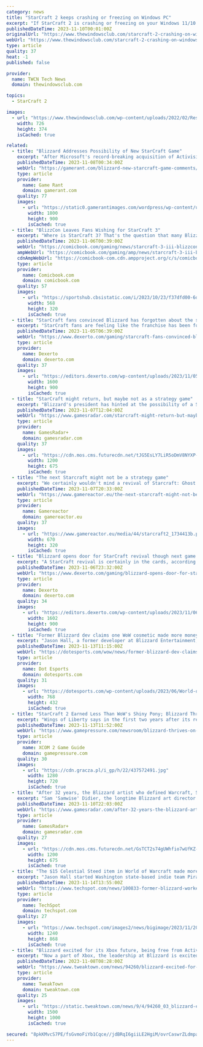 ```yaml
---
category: news
title: "StarCraft 2 keeps crashing or freezing on Windows PC"
excerpt: "If StarCraft 2 is crashing or freezing on your Windows 11/10 PC, you can fix the issue using the following methods. Your PC configuration should match or exceed the minimum requirements laid out ..."
publishedDateTime: 2023-11-10T00:01:00Z
originalUrl: "https://www.thewindowsclub.com/starcraft-2-crashing-on-windows"
webUrl: "https://www.thewindowsclub.com/starcraft-2-crashing-on-windows"
type: article
quality: 37
heat: -1
published: false

provider:
  name: TWCN Tech News
  domain: thewindowsclub.com

topics:
  - StarCraft 2

images:
  - url: "https://www.thewindowsclub.com/wp-content/uploads/2022/02/Reset-In-game-options.jpg"
    width: 726
    height: 374
    isCached: true

related:
  - title: "Blizzard Addresses Possibility of New StarCraft Game"
    excerpt: "After Microsoft's record-breaking acquisition of Activision Blizzard, Blizzard head Mike Ybarra hints at the potential for a future StarCraft sequel. The President of Blizzard Entertainment hints ..."
    publishedDateTime: 2023-11-08T00:34:00Z
    webUrl: "https://gamerant.com/blizzard-new-starcraft-game-comments/"
    type: article
    provider:
      name: Game Rant
      domain: gamerant.com
    quality: 77
    images:
      - url: "https://static0.gamerantimages.com/wordpress/wp-content/uploads/2023/11/blizzard-logo-starcraft-revival.jpg"
        width: 1800
        height: 900
        isCached: true
  - title: "BlizzCon Leaves Fans Wishing for StarCraft 3"
    excerpt: "Where is StarCraft 3? That's the question that many Blizzard fans have had in the wake of BlizzCon 2023 taking place this weekend. During its opening ceremony of BlizzCon, Blizzard announced a variety of new expansions and updates tied to Diablo IV,"
    publishedDateTime: 2023-11-06T00:39:00Z
    webUrl: "https://comicbook.com/gaming/news/starcraft-3-iii-blizzcon-2023-react/"
    ampWebUrl: "https://comicbook.com/gaming/amp/news/starcraft-3-iii-blizzcon-2023-react/"
    cdnAmpWebUrl: "https://comicbook-com.cdn.ampproject.org/c/s/comicbook.com/gaming/amp/news/starcraft-3-iii-blizzcon-2023-react/"
    type: article
    provider:
      name: Comicbook.com
      domain: comicbook.com
    quality: 57
    images:
      - url: "https://sportshub.cbsistatic.com/i/2023/10/23/f37dfd00-6dea-4365-8236-16dc6719efd1/out-this-month-november-2023.png?width=568&height=320"
        width: 568
        height: 320
        isCached: true
  - title: "StarCraft fans convinced Blizzard has forgotten about the series"
    excerpt: "StarCraft fans are feeling like the franchise has been forgotten as Blizzard pushes Diablo, Overwatch, World of Warcraft and more at BlizzCon 2023."
    publishedDateTime: 2023-11-05T06:39:00Z
    webUrl: "https://www.dexerto.com/gaming/starcraft-fans-convinced-blizzard-has-forgotten-about-the-series-2368169/"
    type: article
    provider:
      name: Dexerto
      domain: dexerto.com
    quality: 37
    images:
      - url: "https://editors.dexerto.com/wp-content/uploads/2023/11/05/blizzcon-2023.jpg"
        width: 1600
        height: 900
        isCached: true
  - title: "StarCraft might return, but maybe not as a strategy game"
    excerpt: "Blizzard's president has hinted at the possibility of a StarCraft revival, but a new game may not stick to the series' RTS roots"
    publishedDateTime: 2023-11-07T12:04:00Z
    webUrl: "https://www.gamesradar.com/starcraft-might-return-but-maybe-not-as-a-strategy-game/"
    type: article
    provider:
      name: GamesRadar+
      domain: gamesradar.com
    quality: 37
    images:
      - url: "https://cdn.mos.cms.futurecdn.net/tJG5EsLY7LiR5oDmV8NYXP-1200-80.jpg"
        width: 1200
        height: 675
        isCached: true
  - title: "The next Starcraft might not be a strategy game"
    excerpt: "We certainly wouldn't mind a revival of Starcraft: Ghost which was cancelled in 2006 (although got a tiny revival with the DLC Starcraft II: Nova Covert Ops), but there is frankly quite a lot that could be made with Starcraft in just about any genre."
    publishedDateTime: 2023-11-07T20:33:00Z
    webUrl: "https://www.gamereactor.eu/the-next-starcraft-might-not-be-a-strategy-game-1324343/"
    type: article
    provider:
      name: Gamereactor
      domain: gamereactor.eu
    quality: 37
    images:
      - url: "https://www.gamereactor.eu/media/44/starcraft2_1734413b.png"
        width: 670
        height: 320
        isCached: true
  - title: "Blizzard opens door for StarCraft revival though next game may not be an RTS"
    excerpt: "A StarCraft revival is certainly in the cards, according to Blizzard President Mike Ybarra. Though the next installment may not be an RTS."
    publishedDateTime: 2023-11-06T23:32:00Z
    webUrl: "https://www.dexerto.com/gaming/blizzard-opens-door-for-starcraft-revival-though-next-game-may-not-be-an-rts-2370688/"
    type: article
    provider:
      name: Dexerto
      domain: dexerto.com
    quality: 34
    images:
      - url: "https://editors.dexerto.com/wp-content/uploads/2023/11/06/StarCraft-new-project.jpg"
        width: 1602
        height: 900
        isCached: true
  - title: "Former Blizzard dev claims one WoW cosmetic made more money than all of Starcraft 2"
    excerpt: "Jason Hall, a former developer at Blizzard Entertainment, claims StarCraft 2: Wings of Liberty brought in less revenue than World of Warcraft’s first “sparkle pony horse” mount."
    publishedDateTime: 2023-11-13T11:15:00Z
    webUrl: "https://dotesports.com/wow/news/former-blizzard-dev-claims-one-wow-cosmetic-made-more-money-than-all-of-starcraft-2"
    type: article
    provider:
      name: Dot Esports
      domain: dotesports.com
    quality: 31
    images:
      - url: "https://dotesports.com/wp-content/uploads/2023/06/World-of-Warcraft-WoW-inn.png?resize=768,432"
        width: 768
        height: 432
        isCached: true
  - title: "StarCraft 2 Earned Less Than WoW's Shiny Pony; Blizzard Thrives on Microtransactions"
    excerpt: "Wings of Liberty says in the first two years after its release the game earned less for Blizzard than a certain mount for World of Warcraft. 'This is why companies rely on microtransactions,' he says."
    publishedDateTime: 2023-11-13T11:52:00Z
    webUrl: "https://www.gamepressure.com/newsroom/blizzard-thrives-on-microtransactions/z56393"
    type: article
    provider:
      name: XCOM 2 Game Guide
      domain: gamepressure.com
    quality: 30
    images:
      - url: "https://cdn.gracza.pl/i_gp/h/22/437572491.jpg"
        width: 1280
        height: 720
        isCached: true
  - title: "After 32 years, the Blizzard artist who defined Warcraft, StarCraft, and Diablo is retiring"
    excerpt: "Sam 'Samwise' Didier, the longtime Blizzard art director who defined the iconic look of the studio's games, has announced that he's retiring after 32 years with the company."
    publishedDateTime: 2023-11-10T22:03:00Z
    webUrl: "https://www.gamesradar.com/after-32-years-the-blizzard-artist-who-defined-warcraft-starcraft-and-diablo-is-retiring/"
    type: article
    provider:
      name: GamesRadar+
      domain: gamesradar.com
    quality: 27
    images:
      - url: "https://cdn.mos.cms.futurecdn.net/GsTCT2s74gUWhfio7wUfKZ-1200-80.jpg"
        width: 1200
        height: 675
        isCached: true
  - title: "The $15 Celestial Steed item in World of Warcraft made more money than all of StarCraft II"
    excerpt: "Jason Hall started Washington state-based indie team Pirate Software in 2017 after many years of being an employee at Blizzard, where he worked on games such"
    publishedDateTime: 2023-11-14T13:55:00Z
    webUrl: "https://www.techspot.com/news/100833-former-blizzard-worker-reveals-celestial-steed-microtransaction-wow.html"
    type: article
    provider:
      name: TechSpot
      domain: techspot.com
    quality: 27
    images:
      - url: "https://www.techspot.com/images2/news/bigimage/2023/11/2023-11-14-image-5.jpg"
        width: 1240
        height: 868
        isCached: true
  - title: "Blizzard excited for its Xbox future, being free from Activision could lead to a new StarCraft"
    excerpt: "Now a part of Xbox, the leadership at Blizzard is excited to be back in control of the studio's future - and that could mean the return of StarCraft."
    publishedDateTime: 2023-11-08T08:28:00Z
    webUrl: "https://www.tweaktown.com/news/94260/blizzard-excited-for-its-xbox-future-being-free-from-activision-could-lead-to-new-starcraft/index.html"
    type: article
    provider:
      name: TweakTown
      domain: tweaktown.com
    quality: 25
    images:
      - url: "https://static.tweaktown.com/news/9/4/94260_03_blizzard-excited-for-its-xbox-future-being-free-from-activision-could-lead-to-new-starcraft_full.jpg"
        width: 1500
        height: 1000
        isCached: true

secured: "8pkKMvcS7PE/fsGvmoFiYb1Cqce//jdBRqI6giiLE2HgiM/ovrCaswrZLdmpa2zA7wFv+OTHIosfBv3ciRmiwiMrFeQilYwEekfDAeFbqjSHoxcQi3Gkv0s7aNwUFYQH45Xe+yKl4TlbQ2dGn1LV69E9aNfmb7P+3hkb7YlO7HLMoitBuHmgVy0OpiryG3UNHr5Z5YkYs8wU9KJi6jxNwMQrCaXs46eNvAWv15AoMdRC9KFFYpNAux/nCi2KmzkkuMjNFTzbsAfJXPFLvtH5foQXlTf2OQ65yZmKLBYdQoXkbkUEstiLT1OpP9JLe0w/EUh96uBUBAWjVQh7m79ntkqMi77n28AnoASREZQsoFQ=;BhOMZOMFK8sKnQ/XLXWX+Q=="
---
```


